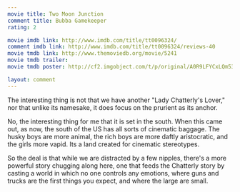```yaml
---
movie title: Two Moon Junction
comment title: Bubba Gamekeeper
rating: 2

movie imdb link: http://www.imdb.com/title/tt0096324/
comment imdb link: http://www.imdb.com/title/tt0096324/reviews-40
movie tmdb link: http://www.themoviedb.org/movie/5241
movie tmdb trailer: 
movie tmdb poster: http://cf2.imgobject.com/t/p/original/A0R9LFYCxLQm53EXWoh6LFLsZvV.jpg

layout: comment
---
```


The interesting thing is not that we have another "Lady Chatterly's Lover," nor that unlike its namesake, it does focus on the prurient as its anchor.

No, the interesting thing for me that it is set in the south. When this came out, as now, the south of the US has all sorts of cinematic baggage. The husky boys are more animal, the rich boys are more daftly aristocratic, and the girls more vapid. Its a land created for cinematic stereotypes.

So the deal is that while we are distracted by a few nipples, there's a more powerful story chugging along here, one that feeds the Chatterly story by casting a world in which no one controls any emotions, where guns and trucks are the first things you expect, and where the large are small.